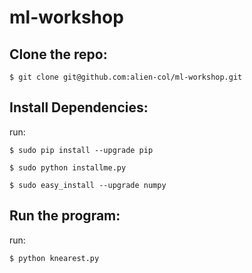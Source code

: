 # ml-workshop
## Clone the repo:
```{r, engine='sh', count_lines} 
$ git clone git@github.com:alien-col/ml-workshop.git
```

## Install Dependencies:
run:

```{r, engine='sh', count_lines} 
$ sudo pip install --upgrade pip
``` 
```{r, engine='sh', count_lines} 
$ sudo python installme.py
``` 
```{r, engine='sh', count_lines}
$ sudo easy_install --upgrade numpy
``` 

## Run the program:
run:

```{r, engine='sh', count_lines}
$ python knearest.py
````
